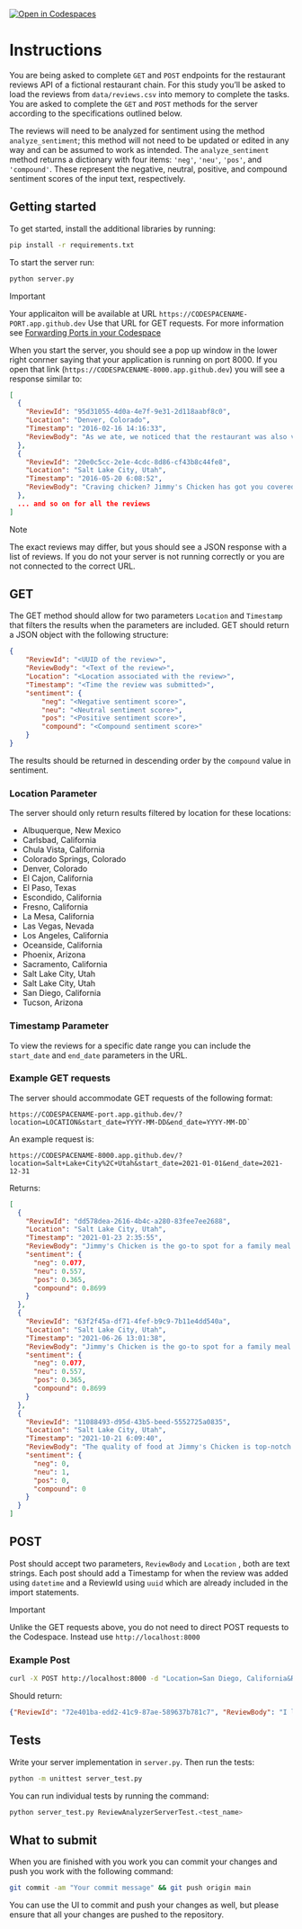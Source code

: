 [![Open in Codespaces](https://classroom.github.com/assets/launch-codespace-2972f46106e565e64193e422d61a12cf1da4916b45550586e14ef0a7c637dd04.svg)](https://classroom.github.com/open-in-codespaces?assignment_repo_id=15589472)
# Instructions
You are being asked to complete `GET` and `POST` endpoints for the restaurant reviews API of a fictional restaurant chain. For this study you’ll be asked to load the reviews from `data/reviews.csv` into memory to complete the tasks. You are asked to complete the `GET` and `POST` methods for the server according to the specifications outlined below.

The reviews will need to be analyzed for sentiment using the method `analyze_sentiment`; this method will not need to be updated or edited in any way and can be assumed to work as intended. The `analyze_sentiment` method returns a dictionary with four items: `'neg'`, `'neu'`, `'pos'`, and `'compound'`. These represent the negative, neutral, positive, and compound sentiment scores of the input text, respectively.

## Getting started
To get started, install the additional libraries by running:

```Bash
pip install -r requirements.txt
```

To start the server run:

```Bash
python server.py
```

> [!IMPORTANT]
> Your applicaiton will be available at URL `https://CODESPACENAME-PORT.app.github.dev` Use that URL for GET requests. For more information see [Forwarding Ports in your Codespace](https://docs.github.com/en/codespaces/developing-in-a-codespace/forwarding-ports-in-your-codespace#using-command-line-tools-and-rest-clients-to-access-ports-1)

When you start the server, you should see a pop up window in the lower right conrner saying that your application is running on port 8000. If you open that link (`https://CODESPACENAME-8000.app.github.dev`) you will see a response similar to:


```JSON
[
  {
    "ReviewId": "95d31055-4d0a-4e7f-9e31-2d118aabf8c0",
    "Location": "Denver, Colorado",
    "Timestamp": "2016-02-16 14:16:33",
    "ReviewBody": "As we ate, we noticed that the restaurant was also very family-friendly. There were high chairs and booster seats available, and the staff was happy to bring out crayons and coloring pages for the kids."
  },
  {
    "ReviewId": "20e0c5cc-2e1e-4cdc-8d86-cf43b8c44fe8",
    "Location": "Salt Lake City, Utah",
    "Timestamp": "2016-05-20 6:08:52",
    "ReviewBody": "Craving chicken? Jimmy's Chicken has got you covered. Affordable prices, tasty dishes, generous portions, friendly staff, cozy atmosphere."
  },
  ... and so on for all the reviews
]
```

> [!NOTE]  
> The exact reviews may differ, but yous should see a JSON response with a list of reviews. If you do not your server is not running correctly or you are not connected to the correct URL.

## GET 
The GET method should allow for two parameters `Location` and `Timestamp` that filters the results when the parameters are included. GET should return a JSON object with the following structure:
```JSON
{
    "ReviewId": "<UUID of the review>",
    "ReviewBody": "<Text of the review>",
    "Location": "<Location associated with the review>",
    "Timestamp": "<Time the review was submitted>",
    "sentiment": {
        "neg": "<Negative sentiment score>",
        "neu": "<Neutral sentiment score>",
        "pos": "<Positive sentiment score>",
        "compound": "<Compound sentiment score>"
    }
}
```
The results should be returned in descending order by the `compound` value in sentiment. 

### Location Parameter

The server should only return results filtered by location for these locations:

- Albuquerque, New Mexico
- Carlsbad, California
- Chula Vista, California
- Colorado Springs, Colorado
- Denver, Colorado
- El Cajon, California
- El Paso, Texas
- Escondido, California
- Fresno, California
- La Mesa, California
- Las Vegas, Nevada
- Los Angeles, California
- Oceanside, California
- Phoenix, Arizona
- Sacramento, California
- Salt Lake City, Utah
- Salt Lake City, Utah
- San Diego, California
- Tucson, Arizona

### Timestamp Parameter

To view the reviews for a specific date range you can include the `start_date` and `end_date` parameters in the URL.

### Example GET requests
The server should accommodate GET requests of the following format:

```URL
https://CODESPACENAME-port.app.github.dev/?location=LOCATION&start_date=YYYY-MM-DD&end_date=YYYY-MM-DD`
```
An example request is: 

```URL
https://CODESPACENAME-8000.app.github.dev/?location=Salt+Lake+City%2C+Utah&start_date=2021-01-01&end_date=2021-12-31
```
Returns:
```JSON
[
  {
    "ReviewId": "dd578dea-2616-4b4c-a280-83fee7ee2688",
    "Location": "Salt Lake City, Utah",
    "Timestamp": "2021-01-23 2:35:55",
    "ReviewBody": "Jimmy's Chicken is the go-to spot for a family meal that won't disappoint. Friendly staff, delicious chicken dishes, and affordable prices make it a great value.",
    "sentiment": {
      "neg": 0.077,
      "neu": 0.557,
      "pos": 0.365,
      "compound": 0.8699
    }
  },
  {
    "ReviewId": "63f2f45a-df71-4fef-b9c9-7b11e4dd540a",
    "Location": "Salt Lake City, Utah",
    "Timestamp": "2021-06-26 13:01:38",
    "ReviewBody": "Jimmy's Chicken is the go-to spot for a family meal that won't disappoint. Friendly staff, delicious chicken dishes, and affordable prices make it a great value.",
    "sentiment": {
      "neg": 0.077,
      "neu": 0.557,
      "pos": 0.365,
      "compound": 0.8699
    }
  },
  {
    "ReviewId": "11088493-d95d-43b5-beed-5552725a0835",
    "Location": "Salt Lake City, Utah",
    "Timestamp": "2021-10-21 6:09:40",
    "ReviewBody": "The quality of food at Jimmy's Chicken is top-notch!",
    "sentiment": {
      "neg": 0,
      "neu": 1,
      "pos": 0,
      "compound": 0
    }
  }
]
```

## POST 
Post should accept two parameters, `ReviewBody` and `Location` , both are text strings. Each post should add a Timestamp for when the review was added using `datetime` and a ReviewId using `uuid` which are already included in the import statements.

> [!IMPORTANT] 
> Unlike the GET requests above, you do not need to direct POST requests to the Codespace. Instead use `http://localhost:8000`


### Example Post

```Bash
curl -X POST http://localhost:8000 -d "Location=San Diego, California&ReviewBody=I love this place!"
```

Should return: 
```JSON
{"ReviewId": "72e401ba-edd2-41c9-87ae-589637b781c7", "ReviewBody": "I love this place!", "Location": "San Diego, California", "Timestamp": "2024-05-13 11:21:30"}
``` 

## Tests
Write your server implementation in `server.py`. Then run the tests:
```Bash
python -m unittest server_test.py
```
You can run individual tests by running the command: 
```Bash
python server_test.py ReviewAnalyzerServerTest.<test_name>
```

## What to submit 

When you are finished with you work you can commit your changes and push you work with the following command:
```Bash
git commit -am "Your commit message" && git push origin main
```

You can use the UI to commit and push your changes as well, but please ensure that all your changes are pushed to the repository. 
